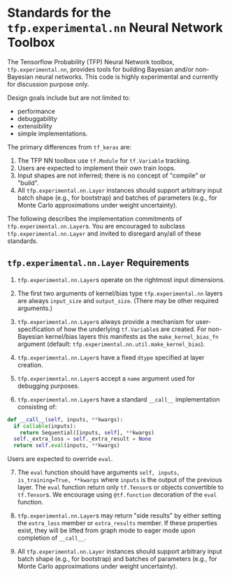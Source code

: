 # Standards for the `tfp.experimental.nn` Neural Network Toolbox

The Tensorflow Probability (TFP) Neural Network toolbox, `tfp.experimental.nn`,
provides tools for building Bayesian and/or non-Bayesian neural networks. This
code is highly experimental and currently for discussion purpose only.

Design goals include but are not limited to:

- performance
- debuggability
- extensibility
- simple implementations.

The primary differences from `tf_keras` are:

1. The TFP NN toolbox use `tf.Module` for `tf.Variable` tracking.
2. Users are expected to implement their own train loops.
3. Input shapes are not inferred; there is no concept of "compile" or "build".
4. All `tfp.experimental.nn.Layer` instances should support arbitrary input
   batch shape (e.g., for bootstrap) and batches of parameters (e.g., for Monte
   Carlo approximations under weight uncertainty).

The following describes the implementation commitments of
`tfp.experimental.nn.Layer`s. You are encouraged to subclass
`tfp.experimental.nn.Layer` and invited to disregard any/all of these standards.

## `tfp.experimental.nn.Layer` Requirements

1. `tfp.experimental.nn.Layer`s operate on the rightmost input dimensions.

2. The first two arguments of kernel/bias type `tfp.experimental.nn` layers are
   always `input_size` and `output_size`. (There may be other required
   arguments.)

3. `tfp.experimental.nn.Layer`s always provide a mechanism for
   user-specification of how the underlying `tf.Variable`s are created. For
   non-Bayesian kernel/bias layers this manifests as the `make_kernel_bias_fn`
   argument (default: `tfp.experimental.nn.util.make_kernel_bias`).

4. `tfp.experimental.nn.Layer`s have a fixed `dtype` specified at layer
   creation.


5. `tfp.experimental.nn.Layer`s accept a `name` argument used for debugging
   purposes.

6. `tfp.experimental.nn.Layer`s have a standard `__call__` implementation
   consisting of:

  ```python
  def __call__(self, inputs, **kwargs):
    if callable(inputs):
      return Sequential([inputs, self], **kwargs)
    self._extra_loss = self._extra_result = None
    return self.eval(inputs, **kwargs)
  ```

  Users are expected to override `eval`.

7. The `eval` function should have arguments `self, inputs, is_training=True,
   **kwargs` where `inputs` is the output of the previous layer. The `eval`
   function return only `tf.Tensor`s or objects convertible to `tf.Tensor`s. We
   encourage using `@tf.function` decoration of the `eval` function.

8. `tfp.experimental.nn.Layer`s may return "side results" by either setting the
   `extra_loss` member or `extra_results` member. If these properties exist,
   they will be lifted from graph mode to eager mode upon completion of
   `__call__`.

9. All `tfp.experimental.nn.Layer` instances should support arbitrary input
   batch shape (e.g., for bootstrap) and batches of parameters (e.g., for Monte
   Carlo approximations under weight uncertainty).
